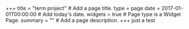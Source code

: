 +++
title = "term project"  # Add a page title.
type = page
date = 2017-01-01T00:00:00  # Add today's date.
widgets = true  # Page type is a Widget Page.
summary = ""  # Add a page description.
+++
just a test
